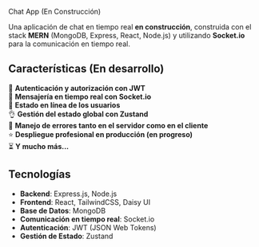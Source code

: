  Chat App (En Construcción)

Una aplicación de chat en tiempo real **en construcción**, construida con el stack **MERN** (MongoDB, Express, React, Node.js) y utilizando **Socket.io** para la comunicación en tiempo real.

## Características (En desarrollo)

🎃 **Autenticación y autorización con JWT**  
👾 **Mensajería en tiempo real con Socket.io**  
🚀 **Estado en línea de los usuarios**  
👌 **Gestión del estado global con Zustand**  
🐞 **Manejo de errores tanto en el servidor como en el cliente**  
⭐ **Despliegue profesional en producción (en progreso)**  
⏳ **Y mucho más...**

## Tecnologías

- **Backend**: Express.js, Node.js
- **Frontend**: React, TailwindCSS, Daisy UI
- **Base de Datos**: MongoDB
- **Comunicación en tiempo real**: Socket.io
- **Autenticación**: JWT (JSON Web Tokens)
- **Gestión de Estado**: Zustand
